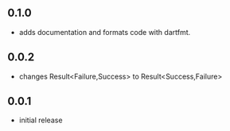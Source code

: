 ## 0.1.0
* adds documentation and formats code with dartfmt. 
## 0.0.2
* changes Result<Failure,Success> to Result<Success,Failure>
## 0.0.1
* initial release